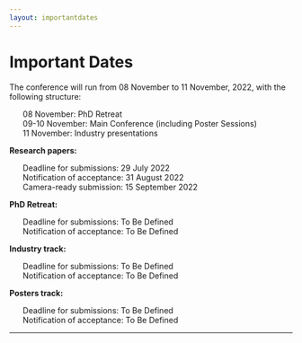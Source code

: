 ```yaml
---
layout: importantdates
---
```


<div>
    <h1 class="display-3">
        Important Dates
    </h1>
    <p>The conference will run from 08 November to 11 November, 2022, with the following structure:
        <ul style="list-style: none;">
            <li>08 November: PhD Retreat</li>
            <li>09-10 November: Main Conference (including Poster Sessions)</li>
            <li>11 November: Industry presentations</li>
        </ul>    
    </p>
    <p class="lead">
    <p><b>Research papers:</b>
    <ul style="list-style: none;">
        <li>Deadline for submissions: 29 July 2022</li>
        <li>Notification of acceptance: 31 August 2022</li>
        <li>Camera-ready submission: 15 September 2022</li>
    </ul>
    </p>
    </p>
    <p><b>PhD Retreat:</b></p>
    <ul style="list-style: none;">
        <li>Deadline for submissions: To Be Defined</li>
        <li>Notification of acceptance: To Be Defined</li>
    </ul>
    <p><b>Industry track:</b></p>
    <ul style="list-style: none;">
        <li>Deadline for submissions: To Be Defined</li>
        <li>Notification of acceptance: To Be Defined</li>
    </ul>
    <p><b>Posters track:</b></p>
    <ul style="list-style: none;">
        <li>Deadline for submissions: To Be Defined</li>
        <li>Notification of acceptance: To Be Defined</li>
    </ul>
    <hr class="my-4">
</div>
